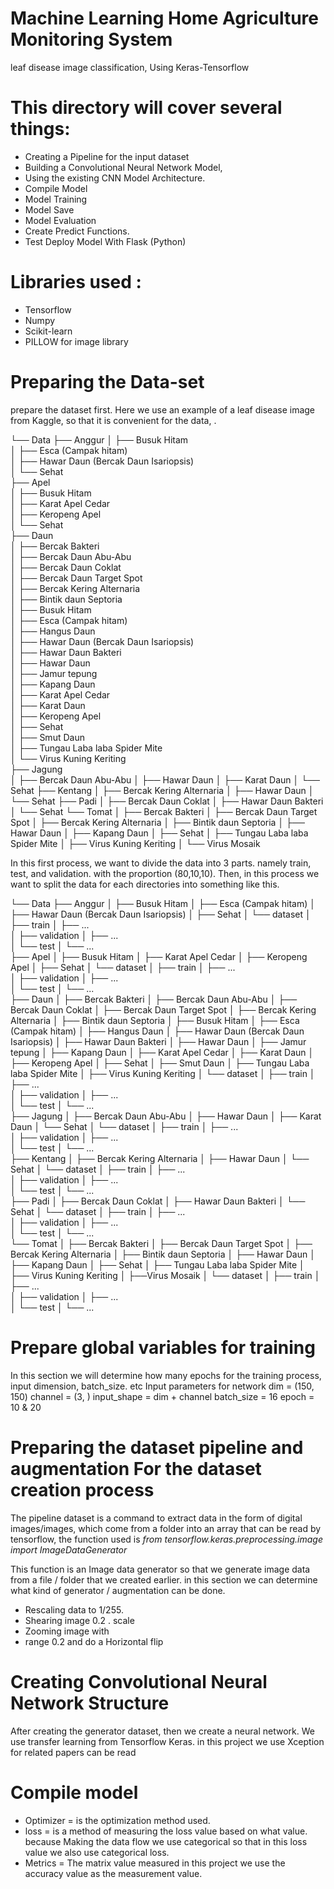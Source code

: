# Machine Learning Home Agriculture Monitoring System
leaf disease image classification, Using Keras-Tensorflow

# This directory will cover several things:

* Creating a Pipeline for the input dataset
* Building a Convolutional Neural Network Model,
* Using the existing CNN Model Architecture.
* Compile Model
* Model Training
* Model Save
* Model Evaluation
* Create Predict Functions.
* Test Deploy Model With Flask (Python)

# Libraries used :

* Tensorflow 
* Numpy
* Scikit-learn
* PILLOW for image library

# Preparing the Data-set
prepare the dataset first. Here we use an example of a leaf disease image from Kaggle, so that it is convenient for the data, .

 └── Data
        ├── Anggur
        │   ├── Busuk Hitam     
        │   ├── Esca (Campak hitam)        
        │   ├── Hawar Daun (Bercak Daun Isariopsis)        
        │   └── Sehat        
        ├── Apel        
        │   ├── Busuk Hitam        
        │   ├── Karat Apel Cedar        
        │   ├── Keropeng Apel        
        │   └── Sehat        
        ├── Daun        
        │   ├── Bercak Bakteri        
        │   ├── Bercak Daun Abu-Abu        
        │   ├── Bercak Daun Coklat        
        │   ├── Bercak Daun Target Spot        
        │   ├── Bercak Kering Alternaria        
        │   ├── Bintik daun Septoria        
        │   ├── Busuk Hitam        
        │   ├── Esca (Campak hitam)        
        │   ├── Hangus Daun        
        │   ├── Hawar Daun (Bercak Daun Isariopsis)        
        │   ├── Hawar Daun Bakteri        
        │   ├── Hawar Daun        
        │   ├── Jamur tepung        
        │   ├── Kapang Daun        
        │   ├── Karat Apel Cedar        
        │   ├── Karat Daun        
        │   ├── Keropeng Apel        
        │   ├── Sehat        
        │   ├── Smut Daun        
        │   ├── Tungau Laba laba Spider Mite        
        │   └── Virus Kuning Keriting        
        ├── Jagung        
        │   ├── Bercak Daun Abu-Abu
        │   ├── Hawar Daun
        │   ├── Karat Daun
        │   └── Sehat
        ├── Kentang
        │   ├── Bercak Kering Alternaria
        │   ├── Hawar Daun
        │   └── Sehat
        ├── Padi
        │   ├── Bercak Daun Coklat
        │   ├── Hawar Daun Bakteri
        │   └── Sehat
        └── Tomat
        │   ├── Bercak Bakteri
        │   ├── Bercak Daun Target Spot
        │   ├── Bercak Kering Alternaria
        │   ├── Bintik daun Septoria
        │   ├── Hawar Daun
        │   ├── Kapang Daun
        │   ├── Sehat
        │   ├── Tungau Laba laba Spider Mite
        │   ├── Virus Kuning Keriting
        │   └── Virus Mosaik
        
In this first process, we want to divide the data into 3 parts. namely train, test, and validation. with the proportion (80,10,10).
Then, in this process we want to split the data for each directories into something like this.

 └── Data
        ├── Anggur
        │   ├── Busuk Hitam
        │   ├── Esca (Campak hitam)
        │   ├── Hawar Daun (Bercak Daun Isariopsis)
        │   ├── Sehat
        │   └── dataset
        │       ├── train
        │             ├── ...      
        │       ├── validation
        │             ├── ...   
        │       └── test
        │             └── ...   
        ├── Apel
        │   ├── Busuk Hitam
        │   ├── Karat Apel Cedar
        │   ├── Keropeng Apel
        │   ├── Sehat
        │   └── dataset
        │       ├── train
        │             ├── ...      
        │       ├── validation
        │             ├── ...   
        │       └── test
        │             └── ...   
        ├── Daun
        │   ├── Bercak Bakteri
        │   ├── Bercak Daun Abu-Abu
        │   ├── Bercak Daun Coklat
        │   ├── Bercak Daun Target Spot
        │   ├── Bercak Kering Alternaria
        │   ├── Bintik daun Septoria
        │   ├── Busuk Hitam
        │   ├── Esca (Campak hitam)
        │   ├── Hangus Daun
        │   ├── Hawar Daun (Bercak Daun Isariopsis)
        │   ├── Hawar Daun Bakteri
        │   ├── Hawar Daun
        │   ├── Jamur tepung
        │   ├── Kapang Daun
        │   ├── Karat Apel Cedar
        │   ├── Karat Daun
        │   ├── Keropeng Apel
        │   ├── Sehat
        │   ├── Smut Daun
        │   ├── Tungau Laba laba Spider Mite
        │   ├──  Virus Kuning Keriting
        │   └── dataset
        │       ├── train
        │             ├── ...      
        │       ├── validation
        │             ├── ...   
        │       └── test
        │             └── ...   
        ├── Jagung
        │   ├── Bercak Daun Abu-Abu
        │   ├── Hawar Daun
        │   ├── Karat Daun
        │   └── Sehat
        │   └── dataset
        │       ├── train
        │             ├── ...      
        │       ├── validation
        │             ├── ...   
        │       └── test
        │             └── ...  
        ├── Kentang
        │   ├── Bercak Kering Alternaria
        │   ├── Hawar Daun
        │   └── Sehat
        │   └── dataset
        │       ├── train
        │             ├── ...      
        │       ├── validation
        │             ├── ...   
        │       └── test
        │             └── ...  
        ├── Padi
        │   ├── Bercak Daun Coklat
        │   ├── Hawar Daun Bakteri
        │   └── Sehat
        │   └── dataset
        │       ├── train
        │             ├── ...      
        │       ├── validation
        │             ├── ...   
        │       └── test
        │             └── ...  
        └── Tomat
        │   ├── Bercak Bakteri
        │   ├── Bercak Daun Target Spot
        │   ├── Bercak Kering Alternaria
        │   ├── Bintik daun Septoria
        │   ├── Hawar Daun
        │   ├── Kapang Daun
        │   ├── Sehat
        │   ├── Tungau Laba laba Spider Mite
        │   ├── Virus Kuning Keriting
        │   ├──Virus Mosaik
        │   └── dataset
        │       ├── train
        │             ├── ...      
        │       ├── validation
        │             ├── ...   
        │       └── test
        │             └── ...  
        
# Prepare global variables for training
In this section we will determine how many epochs for the training process, input dimension, batch_size. etc
Input parameters for network
dim = (150, 150)
channel = (3, )
input_shape = dim + channel
batch_size = 16
epoch = 10 & 20

# Preparing the dataset pipeline and augmentation For the dataset creation process
The pipeline dataset is a command to extract data in the form of digital images/images, which come from a folder into an array that can be read by tensorflow, the function used is *from tensorflow.keras.preprocessing.image import ImageDataGenerator*

This function is an Image data generator so that we generate image data from a file / folder that we created earlier. in this section we can determine what kind of generator / augmentation can be done.

* Rescaling data to 1/255.
* Shearing image 0.2 . scale
* Zooming image with
* range 0.2 and do a Horizontal flip

# Creating Convolutional Neural Network Structure
After creating the generator dataset, then we create a neural network. We use transfer learning from Tensorflow Keras. in this project we use Xception for related papers can be read

# Compile model
* Optimizer = is the optimization method used.
* loss = is a method of measuring the loss value based on what value. because Making the data flow we use categorical so that in this loss value we also use categorical loss.
* Metrics = The matrix value measured in this project we use the accuracy value as the measurement value.


